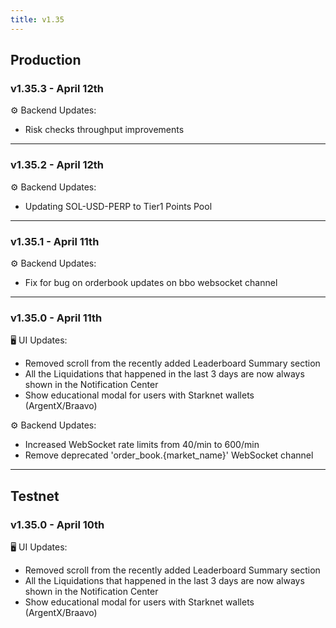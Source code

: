 ```yaml
---
title: v1.35
---
```


## Production

### v1.35.3 - April 12th

⚙️ Backend Updates:

* Risk checks throughput improvements

***

### v1.35.2 - April 12th

⚙️ Backend Updates:

* Updating SOL-USD-PERP to Tier1 Points Pool

***

### v1.35.1 - April 11th

⚙️ Backend Updates:

* Fix for bug on orderbook updates on bbo websocket channel

***

### v1.35.0 - April 11th

🖥️ UI Updates:

* Removed scroll from the recently added Leaderboard Summary section
* All the Liquidations that happened in the last 3 days are now always shown in the Notification Center
* Show educational modal for users with Starknet wallets (ArgentX/Braavo)

⚙️ Backend Updates:

* Increased WebSocket rate limits from 40/min to 600/min
* Remove deprecated 'order\_book.{market\_name}' WebSocket channel

***

## Testnet

### v1.35.0 - April 10th

🖥️ UI Updates:

* Removed scroll from the recently added Leaderboard Summary section
* All the Liquidations that happened in the last 3 days are now always shown in the Notification Center
* Show educational modal for users with Starknet wallets (ArgentX/Braavo)
